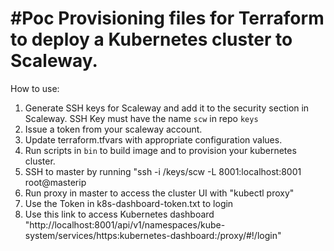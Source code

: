 #Poc
Provisioning files for Terraform to deploy a Kubernetes cluster to Scaleway.
=====

How to use:

1. Generate SSH keys for Scaleway and add it to the security section in Scaleway.
 SSH Key must have the name ``scw`` in repo ``keys``
2. Issue a token from your scaleway account.
3. Update terraform.tfvars with appropriate configuration values.
4. Run scripts in ``bin`` to build image and to provision your kubernetes cluster.
5. SSH to master by running "ssh -i /keys/scw -L 8001:localhost:8001 root@masterip
6. Run proxy in master to access the cluster UI with "kubectl proxy"
7. Use the Token in k8s-dashboard-token.txt to login
8. Use this link to access Kubernetes dashboard "http://localhost:8001/api/v1/namespaces/kube-system/services/https:kubernetes-dashboard:/proxy/#!/login"

